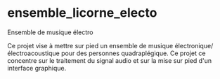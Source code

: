 # ensemble_licorne_electo
Ensemble de musique électro

Ce projet vise à mettre sur pied un ensemble de musique électronique/électroacoustique pour des personnes quadraplégique. Ce projet ce concentre sur le traitement du signal audio et sur la mise sur pied d'un interface graphique.
